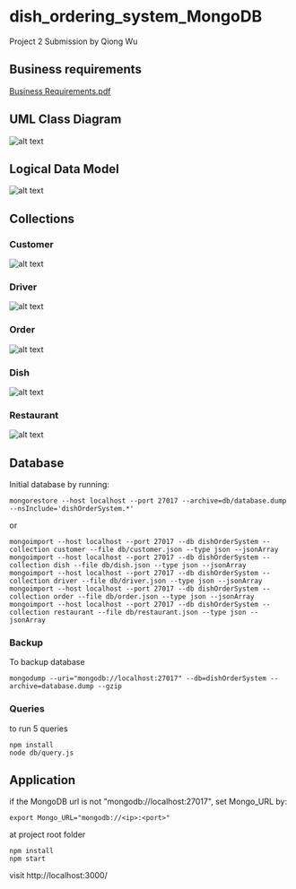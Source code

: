 # dish_ordering_system_MongoDB
Project 2 Submission by Qiong Wu

## Business requirements
[Business Requirements.pdf](doc/Requirements.pdf)

## UML Class Diagram
![alt text](doc/UML.png)

## Logical Data Model
![alt text](doc/dataModel.png)

## Collections
### Customer
![alt text](doc/customerSample.png)

### Driver
![alt text](doc/driverSample.png)

### Order
![alt text](doc/orderSample.png)

### Dish
![alt text](doc/dishSample.png)

### Restaurant
![alt text](doc/restaurantSample.png)

## Database
Initial database by running:
```
mongorestore --host localhost --port 27017 --archive=db/database.dump --nsInclude='dishOrderSystem.*'
```
or 

```
mongoimport --host localhost --port 27017 --db dishOrderSystem --collection customer --file db/customer.json --type json --jsonArray
mongoimport --host localhost --port 27017 --db dishOrderSystem --collection dish --file db/dish.json --type json --jsonArray
mongoimport --host localhost --port 27017 --db dishOrderSystem --collection driver --file db/driver.json --type json --jsonArray
mongoimport --host localhost --port 27017 --db dishOrderSystem --collection order --file db/order.json --type json --jsonArray
mongoimport --host localhost --port 27017 --db dishOrderSystem --collection restaurant --file db/restaurant.json --type json --jsonArray
```

### Backup
To backup database
```
mongodump --uri="mongodb://localhost:27017" --db=dishOrderSystem --archive=database.dump --gzip
```

### Queries
to run 5 queries
```
npm install
node db/query.js
```

## Application
if the MongoDB url is not "mongodb://localhost:27017", set Mongo_URL by:
```
export Mongo_URL="mongodb://<ip>:<port>"
```

at project root folder
```
npm install
npm start
```

visit http://localhost:3000/